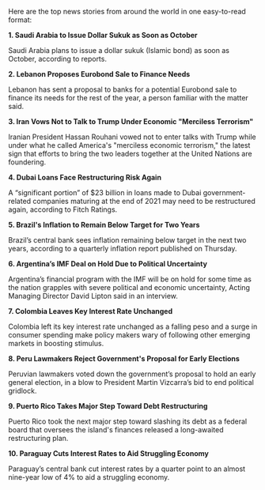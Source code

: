 Here are the top news stories from around the world in one easy-to-read format:

**1. Saudi Arabia to Issue Dollar Sukuk as Soon as October**

Saudi Arabia plans to issue a dollar sukuk (Islamic bond) as soon as October, according to reports.

**2. Lebanon Proposes Eurobond Sale to Finance Needs**

Lebanon has sent a proposal to banks for a potential Eurobond sale to finance its needs for the rest of the year, a person familiar with the matter said.

**3. Iran Vows Not to Talk to Trump Under Economic "Merciless Terrorism"**

Iranian President Hassan Rouhani vowed not to enter talks with Trump while under what he called America's "merciless economic terrorism," the latest sign that efforts to bring the two leaders together at the United Nations are foundering.

**4. Dubai Loans Face Restructuring Risk Again**

A “significant portion” of $23 billion in loans made to Dubai government-related companies maturing at the end of 2021 may need to be restructured again, according to Fitch Ratings.

**5. Brazil's Inflation to Remain Below Target for Two Years**

Brazil’s central bank sees inflation remaining below target in the next two years, according to a quarterly inflation report published on Thursday.

**6. Argentina’s IMF Deal on Hold Due to Political Uncertainty**

Argentina’s financial program with the IMF will be on hold for some time as the nation grapples with severe political and economic uncertainty, Acting Managing Director David Lipton said in an interview.

**7. Colombia Leaves Key Interest Rate Unchanged**

Colombia left its key interest rate unchanged as a falling peso and a surge in consumer spending make policy makers wary of following other emerging markets in boosting stimulus.

**8. Peru Lawmakers Reject Government's Proposal for Early Elections**

Peruvian lawmakers voted down the government’s proposal to hold an early general election, in a blow to President Martin Vizcarra’s bid to end political gridlock.

**9. Puerto Rico Takes Major Step Toward Debt Restructuring**

Puerto Rico took the next major step toward slashing its debt as a federal board that oversees the island's finances released a long-awaited restructuring plan.

**10. Paraguay Cuts Interest Rates to Aid Struggling Economy**

Paraguay’s central bank cut interest rates by a quarter point to an almost nine-year low of 4% to aid a struggling economy.